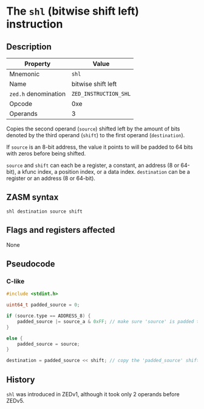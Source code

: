 # The `shl` (bitwise shift left) instruction

## Description

| Property             | Value                 |
|----------------------|-----------------------|
| Mnemonic             | `shl`                 |
| Name                 | bitwise shift left    |
| `zed.h` denomination | `ZED_INSTRUCTION_SHL` |
| Opcode               | 0xe                   |
| Operands             | 3                     |

Copies the second operand (`source`) shifted left by the amount of bits denoted by the third operand (`shift`) to the first operand (`destination`).

If `source` is an 8-bit address, the value it points to will be padded to 64 bits with zeros before being shifted.

`source` and `shift` can each be a register, a constant, an address (8 or 64-bit), a kfunc index, a position index, or a data index.
`destination` can be a register or an address (8 or 64-bit).

## ZASM syntax

```zasm
shl destination source shift
```

## Flags and registers affected

None

## Pseudocode

### C-like

```c++
#include <stdint.h>

uint64_t padded_source = 0;

if (source.type == ADDRESS_8) {
	padded_source |= source_a & 0xFF; // make sure 'source' is padded to 64 bits with zeros
}

else {
	padded_source = source;
}

destination = padded_source << shift; // copy the 'padded_source' shifted left by 'shift' bits to 'destination'
```

## History

`shl` was introduced in ZEDv1, although it took only 2 operands before ZEDv5.